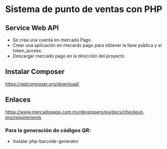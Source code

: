 # Sistema de punto de ventas con PHP

## Service Web API

- Se crea una cuenta en mercado Pago
- Crear una aplicación en mecardo pago para obtener la llave publica y el token_access.
- Descargar mercado pago en la dirección del proyecto

## Instalar Composer

https://getcomposer.org/download/

## Enlaces

https://www.mercadopago.com.mx/developers/es/docs/checkout-pro/requirements

### Para la generación de códigos QR:

- Instalar php-barcode-generator
